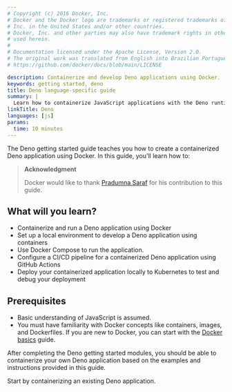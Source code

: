 ```yaml
---
# Copyright (c) 2016 Docker, Inc.
# Docker and the Docker logo are trademarks or registered trademarks of Docker,
# Inc. in the United States and/or other countries.
# Docker, Inc. and other parties may also have trademark rights in other terms
# used herein.
#
# Documentation licensed under the Apache License, Version 2.0.
# The original work was translated from English into Brazilian Portuguese.
# https://github.com/docker/docs/blob/main/LICENSE

description: Containerize and develop Deno applications using Docker.
keywords: getting started, deno
title: Deno language-specific guide
summary: |
  Learn how to containerize JavaScript applications with the Deno runtime using Docker.
linkTitle: Deno
languages: [js]
params:
  time: 10 minutes
---
```

The Deno getting started guide teaches you how to create a containerized Deno application using Docker. In this guide, you'll learn how to:

> **Acknowledgment**
>
> Docker would like to thank [Pradumna Saraf](https://twitter.com/pradumna_saraf) for his contribution to this guide.

## What will you learn?

* Containerize and run a Deno application using Docker
* Set up a local environment to develop a Deno application using containers
* Use Docker Compose to run the application.
* Configure a CI/CD pipeline for a containerized Deno application using GitHub Actions
* Deploy your containerized application locally to Kubernetes to test and debug your deployment

## Prerequisites

- Basic understanding of JavaScript is assumed.
- You must have familiarity with Docker concepts like containers, images, and Dockerfiles. If you are new to Docker, you can start with the [Docker basics](/get-started/docker-concepts/the-basics/what-is-a-container.md) guide.

After completing the Deno getting started modules, you should be able to containerize your own Deno application based on the examples and instructions provided in this guide.

Start by containerizing an existing Deno application.
